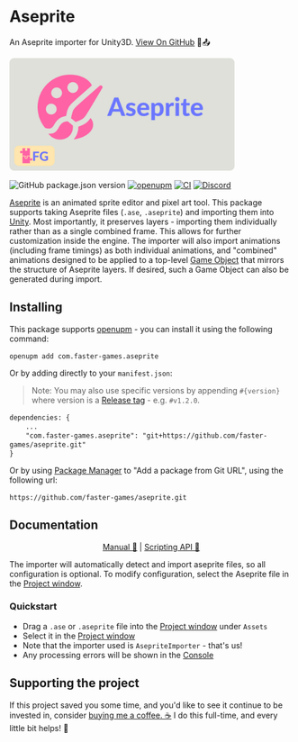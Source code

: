 # Aseprite

An Aseprite importer for Unity3D. [View On GitHub](https://github.com/faster-games/aseprite) 🎨📤

<img src="./header.png" alt="Project logo; A pink package on a grey background, next to the text &quot;Aseprite&quot; in purple" height="200px" />


![GitHub package.json version](https://img.shields.io/github/package-json/v/faster-games/aseprite)
[![openupm](https://img.shields.io/npm/v/com.faster-games.aseprite?label=openupm&registry_uri=https://package.openupm.com)](https://openupm.com/packages/com.faster-games.aseprite/)
[![CI](https://github.com/faster-games/aseprite/actions/workflows/main.yml/badge.svg)](https://github.com/faster-games/aseprite/actions/workflows/main.yml)
[![Discord](https://img.shields.io/discord/862006447919726604)](https://discord.gg/QfQE6rWQqq)


[Aseprite](https://www.aseprite.org/) is an animated sprite editor and pixel art tool. This package supports taking Aseprite files (`.ase`, `.aseprite`) and importing them into [Unity](http://unity3d.com/). Most importantly, it preserves layers - importing them individually rather than as a single combined frame. This allows for further customization inside the engine. The importer will also import animations (including frame timings) as both individual animations, and "combined" animations designed to be applied to a top-level [Game Object](https://docs.unity3d.com/ScriptReference/GameObject.html) that mirrors the structure of Aseprite layers. If desired, such a Game Object can also be generated during import.

## Installing

This package supports [openupm](https://openupm.com/packages/com.faster-games.aseprite/) - you can install it using the following command:

```
openupm add com.faster-games.aseprite
```

Or by adding directly to your `manifest.json`:

> Note: You may also use specific versions by appending `#{version}` where version is a [Release tag](https://github.com/faster-games/aseprite/releases) - e.g. `#v1.2.0`.

```
dependencies: {
	...
	"com.faster-games.aseprite": "git+https://github.com/faster-games/aseprite.git"
}
```

Or by using [Package Manager](https://docs.unity3d.com/Manual/upm-ui-giturl.html) to "Add a package from Git URL", using the following url:

```
https://github.com/faster-games/aseprite.git
```

## Documentation

<center>

[Manual 📖](https://aseprite.faster-games.com/manual/getting-started.html) | [Scripting API 🔎](https://aseprite.faster-games.com/ref/FasterGames.Aseprite.Editor.html)

</center>

The importer will automatically detect and import aseprite files, so all configuration is optional.
To modify configuration, select the Aseprite file in the [Project window](https://docs.unity3d.com/Manual/ProjectView.html).

### Quickstart

- Drag a `.ase` or `.aseprite` file into the [Project window](https://docs.unity3d.com/Manual/ProjectView.html) under `Assets`
- Select it in the [Project window](https://docs.unity3d.com/Manual/ProjectView.html)
- Note that the importer used is `AsepriteImporter` - that's us!
- Any processing errors will be shown in the [Console](https://docs.unity3d.com/Manual/Console.html)

## Supporting the project

If this project saved you some time, and you'd like to see it continue to be invested in, consider [buying me a coffee. ☕](https://www.buymeacoffee.com/bengreenier) I do this full-time, and every little bit helps! 💙
